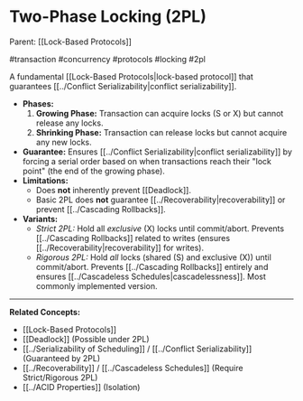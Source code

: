 # Two-Phase Locking (2PL)

Parent: [[Lock-Based Protocols]]

#transaction #concurrency #protocols #locking #2pl

A fundamental [[Lock-Based Protocols|lock-based protocol]] that guarantees [[../Conflict Serializability|conflict serializability]].

*   **Phases:**
    1.  **Growing Phase:** Transaction can acquire locks (S or X) but cannot release any locks.
    2.  **Shrinking Phase:** Transaction can release locks but cannot acquire any new locks.
*   **Guarantee:** Ensures [[../Conflict Serializability|conflict serializability]] by forcing a serial order based on when transactions reach their "lock point" (the end of the growing phase).
*   **Limitations:**
    *   Does **not** inherently prevent [[Deadlock]].
    *   Basic 2PL does **not** guarantee [[../Recoverability|recoverability]] or prevent [[../Cascading Rollbacks]].
*   **Variants:**
    *   *Strict 2PL:* Hold all *exclusive* (X) locks until commit/abort. Prevents [[../Cascading Rollbacks]] related to writes (ensures [[../Recoverability|recoverability]] for writes).
    *   *Rigorous 2PL:* Hold *all* locks (shared (S) and exclusive (X)) until commit/abort. Prevents [[../Cascading Rollbacks]] entirely and ensures [[../Cascadeless Schedules|cascadelessness]]. Most commonly implemented version.

---
**Related Concepts:**
*   [[Lock-Based Protocols]]
*   [[Deadlock]] (Possible under 2PL)
*   [[../Serializability of Scheduling]] / [[../Conflict Serializability]] (Guaranteed by 2PL)
*   [[../Recoverability]] / [[../Cascadeless Schedules]] (Require Strict/Rigorous 2PL)
*   [[../ACID Properties]] (Isolation) 